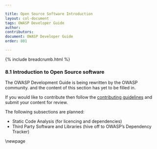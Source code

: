 ```yaml
---

title: Open Source Software Introduction
layout: col-document
tags: OWASP Developer Guide
author:
contributors:
document: OWASP Developer Guide
order: 801

---
```


{% include breadcrumb.html %}
### 8.1 Introduction to Open Source software

The OWASP Development Guide is being rewritten by the OWASP community.
and the content of this section has yet to be filled in.

If you would like to contribute then follow the 
[contributing guidelines](https://github.com/OWASP/www-project-developer-guide/blob/main/CONTRIBUTING.md)
and submit your content for review.

The following subsections are planned:

  * Static Code Analysis (for licencing and dependencies)
  * Third Party Software and Libraries (hive off to OWASP’s Dependency Tracker)

\newpage
